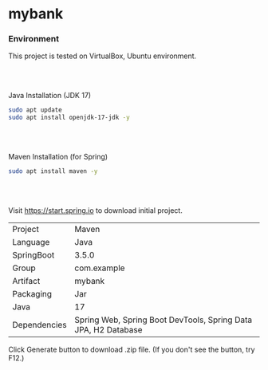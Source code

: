 # mybank

<h3>Environment</h3>

This project is tested on VirtualBox, Ubuntu environment.

<br><br>

Java Installation (JDK 17)
```bash
sudo apt update
sudo apt install openjdk-17-jdk -y
```

<br><br>

Maven Installation (for Spring)
```bash
sudo apt install maven -y
```

<br><br>

Visit   https://start.spring.io   to download initial project.
<table>
<tr><td>Project</td><td>Maven</td></tr>
<tr><td>Language</td><td>Java</td></tr>
<tr><td>SpringBoot</td><td>3.5.0</td></tr>
<tr><td>Group</td><td>com.example</td></tr>
<tr><td>Artifact</td><td>mybank</td></tr>
<tr><td>Packaging</td><td>Jar</td></tr>
<tr><td>Java</td><td>17</td></tr>
<tr><td>Dependencies</td><td>Spring Web, Spring Boot DevTools, Spring Data JPA, H2 Database</td></tr>
</table>
Click Generate button to download .zip file.
(If you don't see the button, try F12.)
